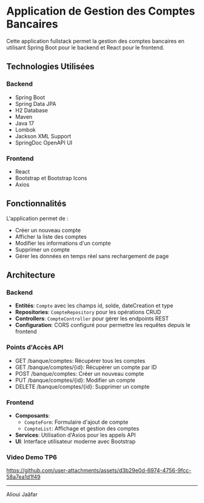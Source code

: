 # Application de Gestion des Comptes Bancaires
Cette application fullstack permet la gestion des comptes bancaires en utilisant Spring Boot pour le backend et React pour le frontend.
## Technologies Utilisées
### Backend
- Spring Boot
- Spring Data JPA
- H2 Database
- Maven
- Java 17
- Lombok
- Jackson XML Support
- SpringDoc OpenAPI UI
### Frontend
- React
- Bootstrap et Bootstrap Icons
- Axios
## Fonctionnalités
L'application permet de :
- Créer un nouveau compte
- Afficher la liste des comptes
- Modifier les informations d'un compte
- Supprimer un compte
- Gérer les données en temps réel sans rechargement de page
## Architecture
### Backend
- **Entités**: `Compte` avec les champs id, solde, dateCreation et type
- **Repositories**: `CompteRepository` pour les opérations CRUD
- **Controllers**: `CompteController` pour gérer les endpoints REST
- **Configuration**: CORS configuré pour permettre les requêtes depuis le frontend
### Points d'Accès API
- GET /banque/comptes: Récupérer tous les comptes
- GET /banque/comptes/{id}: Récupérer un compte par ID
- POST /banque/comptes: Créer un nouveau compte
- PUT /banque/comptes/{id}: Modifier un compte
- DELETE /banque/comptes/{id}: Supprimer un compte
### Frontend
- **Composants**: 
  - `CompteForm`: Formulaire d'ajout de compte
  - `CompteList`: Affichage et gestion des comptes
- **Services**: Utilisation d'Axios pour les appels API
- **UI**: Interface utilisateur moderne avec Bootstrap
### Video Demo TP6


https://github.com/user-attachments/assets/d3b29e0d-6974-4756-9fcc-58a7ea1d1f49


---
Alioui Jaâfar
